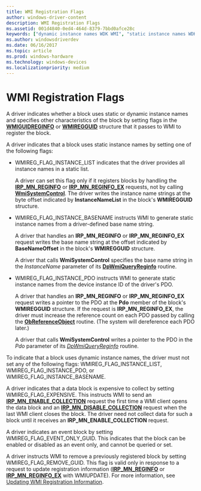 ```yaml
---
title: WMI Registration Flags
author: windows-driver-content
description: WMI Registration Flags
ms.assetid: 001d4840-0ed4-464d-8379-7bbd0afce28c
keywords: ["dynamic instance names WDK WMI", "static instance names WDK WMI", "registration flags WDK WMI", "flags WDK WMI", "WMI WDK kernel , registering with WMI", "registering WMI data providers", "data providers WDK WMI", "driver registrations WDK WMI", "event blocks WDK WMI", "blocks WDK WMI", "registering blocks"]
ms.author: windowsdriverdev
ms.date: 06/16/2017
ms.topic: article
ms.prod: windows-hardware
ms.technology: windows-devices
ms.localizationpriority: medium
---
```


# WMI Registration Flags





A driver indicates whether a block uses static or dynamic instance names and specifies other characteristics of the block by setting flags in the [**WMIGUIDREGINFO**](https://msdn.microsoft.com/library/windows/hardware/ff565811) or [**WMIREGGUID**](https://msdn.microsoft.com/library/windows/hardware/ff565827) structure that it passes to WMI to register the block.

A driver indicates that a block uses static instance names by setting one of the following flags:

-   WMIREG\_FLAG\_INSTANCE\_LIST indicates that the driver provides all instance names in a static list.

    A driver can set this flag only if it registers blocks by handling the [**IRP\_MN\_REGINFO**](https://msdn.microsoft.com/library/windows/hardware/ff551731) or [**IRP\_MN\_REGINFO\_EX**](https://msdn.microsoft.com/library/windows/hardware/ff551734) requests, not by calling [**WmiSystemControl**](https://msdn.microsoft.com/library/windows/hardware/ff565834). The driver writes the instance name strings at the byte offset indicated by **InstanceNameList** in the block's **WMIREGGUID** structure.

-   WMIREG\_FLAG\_INSTANCE\_BASENAME instructs WMI to generate static instance names from a driver-defined base name string.

    A driver that handles an **IRP\_MN\_REGINFO** or **IRP\_MN\_REGINFO\_EX** request writes the base name string at the offset indicated by **BaseNameOffset** in the block's **WMIREGGUID** structure.

    A driver that calls **WmiSystemControl** specifies the base name string in the *InstanceName* parameter of its [**DpWmiQueryReginfo**](https://msdn.microsoft.com/library/windows/hardware/ff544097) routine.

-   WMIREG\_FLAG\_INSTANCE\_PDO instructs WMI to generate static instance names from the device instance ID of the driver's PDO.

    A driver that handles an **IRP\_MN\_REGINFO** or **IRP\_MN\_REGINFO\_EX** request writes a pointer to the PDO at the **Pdo** member of the block's **WMIREGGUID** structure. If the request is **IRP\_MN\_REGINFO\_EX**, the driver must increase the reference count on each PDO passed by calling the [**ObReferenceObject**](https://msdn.microsoft.com/library/windows/hardware/ff558678) routine. (The system will dereference each PDO later.)

    A driver that calls **WmiSystemControl** writes a pointer to the PDO in the *Pdo* parameter of its [*DpWmiQueryReginfo*](https://msdn.microsoft.com/library/windows/hardware/ff544097) routine.

To indicate that a block uses dynamic instance names, the driver must not set any of the following flags: WMIREG\_FLAG\_INSTANCE\_LIST, WMIREG\_FLAG\_INSTANCE\_PDO, or WMIREG\_FLAG\_INSTANCE\_BASENAME.

A driver indicates that a data block is expensive to collect by setting WMIREG\_FLAG\_EXPENSIVE. This instructs WMI to send an [**IRP\_MN\_ENABLE\_COLLECTION**](https://msdn.microsoft.com/library/windows/hardware/ff550857) request the first time a WMI client opens the data block and an [**IRP\_MN\_DISABLE\_COLLECTION**](https://msdn.microsoft.com/library/windows/hardware/ff550848) request when the last WMI client closes the block. The driver need not collect data for such a block until it receives an **IRP\_MN\_ENABLE\_COLLECTION** request.

A driver indicates an event block by setting WMIREG\_FLAG\_EVENT\_ONLY\_GUID. This indicates that the block can be enabled or disabled as an event only, and cannot be queried or set.

A driver instructs WMI to remove a previously registered block by setting WMIREG\_FLAG\_REMOVE\_GUID. This flag is valid only in response to a request to update registration information ([**IRP\_MN\_REGINFO**](https://msdn.microsoft.com/library/windows/hardware/ff551731) or [**IRP\_MN\_REGINFO\_EX**](https://msdn.microsoft.com/library/windows/hardware/ff551734) with WMIUPDATE). For more information, see [Updating WMI Registration Information](updating-wmi-registration-information.md).

 

 




